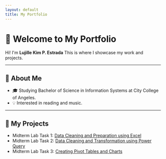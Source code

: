 ```yaml
---
layout: default
title: My Portfolio
---
```


# 👋 Welcome to My Portfolio  
Hi! I'm **Lujille Kim P. Estrada** This is where I showcase my work and projects.

---

## 🌷 About Me  
- 🎓 Studying Bachelor of Science in Information Systems at City College of Angeles. 
- 💡 Interested in reading and music.

---

## 📂 My Projects  
- Midterm Lab Task 1: [Data Cleaning and Preparation using Excel](Midterm%20Task%201/README.md)
- Midterm Lab Task 2: [Data Cleaning and Transformation using Power Query](Midterm%20Task%202/README.md)
- Midterm Lab Task 3: [Creating Pivot Tables and Charts](Midterm%20Task%203/README.md)
